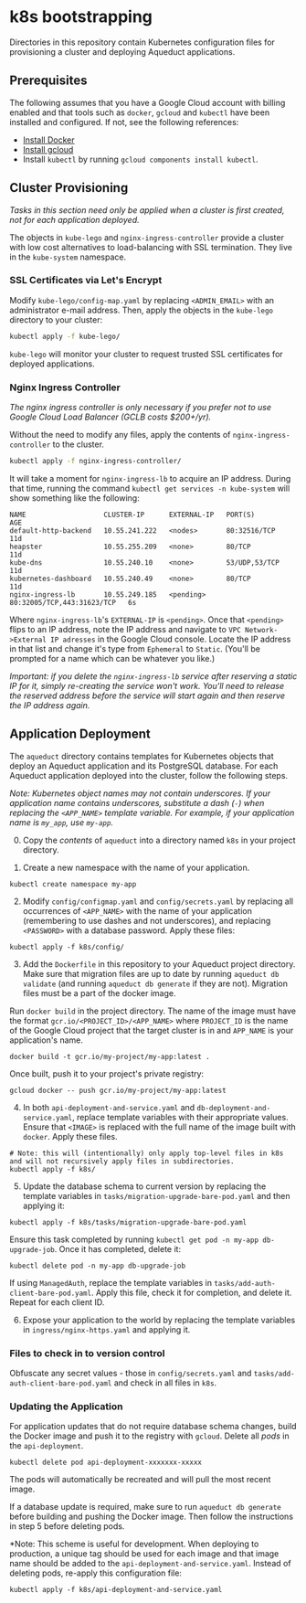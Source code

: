 # k8s bootstrapping

Directories in this repository contain Kubernetes configuration files for provisioning a cluster and deploying Aqueduct applications.

## Prerequisites

The following assumes that you have a Google Cloud account with billing enabled and that tools such as `docker`, `gcloud` and `kubectl` have been installed and configured. If not, see the following references:

- [Install Docker](https://www.docker.com/community-edition)
- [Install gcloud](https://cloud.google.com/sdk/downloads)
- Install `kubectl` by running `gcloud components install kubectl`.

## Cluster Provisioning

*Tasks in this section need only be applied when a cluster is first created, not for each application deployed.*

The objects in `kube-lego` and `nginx-ingress-controller` provide a cluster with low cost alternatives to load-balancing with SSL termination. They live in the `kube-system` namespace.

### SSL Certificates via Let's Encrypt

Modify `kube-lego/config-map.yaml` by replacing `<ADMIN_EMAIL>` with an administrator e-mail address. Then, apply the objects in the `kube-lego` directory to your cluster:

```bash
kubectl apply -f kube-lego/
```

`kube-lego` will monitor your cluster to request trusted SSL certificates for deployed applications.

### Nginx Ingress Controller

*The nginx ingress controller is only necessary if you prefer not to use Google Cloud Load Balancer (GCLB costs $200+/yr).*

Without the need to modify any files, apply the contents of `nginx-ingress-controller` to the cluster.

```bash
kubectl apply -f nginx-ingress-controller/
```

It will take a moment for `nginx-ingress-lb` to acquire an IP address. During that time, running the command `kubectl get services -n kube-system` will show something like the following:

```
NAME                   CLUSTER-IP      EXTERNAL-IP   PORT(S)                      AGE
default-http-backend   10.55.241.222   <nodes>       80:32516/TCP                 11d
heapster               10.55.255.209   <none>        80/TCP                       11d
kube-dns               10.55.240.10    <none>        53/UDP,53/TCP                11d
kubernetes-dashboard   10.55.240.49    <none>        80/TCP                       11d
nginx-ingress-lb       10.55.249.185   <pending>     80:32005/TCP,443:31623/TCP   6s
```

Where `nginx-ingress-lb`'s `EXTERNAL-IP` is `<pending>`. Once that `<pending>` flips to an IP address, note the IP address and navigate to `VPC Network->External IP adresses` in the Google Cloud console. Locate the IP address in that list and change it's type from `Ephemeral` to `Static`. (You'll be prompted for a name which can be whatever you like.)

*Important: if you delete the `nginx-ingress-lb` service after reserving a static IP for it, simply re-creating the service won't work. You'll need to release the reserved address before the service will start again and then reserve the IP address again.*

## Application Deployment

The `aqueduct` directory contains templates for Kubernetes objects that deploy an Aqueduct application and its PostgreSQL database. For each Aqueduct application deployed into the cluster, follow the following steps.

*Note: Kubernetes object names may not contain underscores. If your application name contains underscores, substitute a dash (`-`) when replacing the `<APP_NAME>` template variable. For example, if your application name is `my_app`, use `my-app`.*

0. Copy the *contents* of `aqueduct` into a directory named `k8s` in your project directory.

1. Create a new namespace with the name of your application.

```
kubectl create namespace my-app
```

2. Modify `config/configmap.yaml` and `config/secrets.yaml` by replacing all occurrences of `<APP_NAME>` with the name of your application (remembering to use dashes and not underscores), and replacing `<PASSWORD>` with a database password. Apply these files:

```
kubectl apply -f k8s/config/
```

3. Add the `Dockerfile` in this repository to your Aqueduct project directory. Make sure that migration files are up to date by running `aqueduct db validate` (and running `aqueduct db generate` if they are not). Migration files must be a part of the docker image.

Run `docker build` in the project directory. The name of the image must have the format `gcr.io/<PROJECT_ID>/<APP_NAME>` where `PROJECT_ID` is the name of the Google Cloud project that the target cluster is in and `APP_NAME` is your application's name.

```
docker build -t gcr.io/my-project/my-app:latest .
```

Once built, push it to your project's private registry:

```
gcloud docker -- push gcr.io/my-project/my-app:latest
```

4. In both `api-deployment-and-service.yaml` and `db-deployment-and-service.yaml`, replace template variables with their appropriate values. Ensure that `<IMAGE>` is replaced with the full name of the image built with `docker`. Apply these files.

```
# Note: this will (intentionally) only apply top-level files in k8s and will not recursively apply files in subdirectories.
kubectl apply -f k8s/
```

5. Update the database schema to current version by replacing the template variables in `tasks/migration-upgrade-bare-pod.yaml` and then applying it:

```
kubectl apply -f k8s/tasks/migration-upgrade-bare-pod.yaml
```

Ensure this task completed by running `kubectl get pod -n my-app db-upgrade-job`. Once it has completed, delete it:

```
kubectl delete pod -n my-app db-upgrade-job
```

If using `ManagedAuth`, replace the template variables in `tasks/add-auth-client-bare-pod.yaml`. Apply this file, check it for completion, and delete it. Repeat for each client ID.

6. Expose your application to the world by replacing the template variables in `ingress/nginx-https.yaml` and applying it.

### Files to check in to version control

Obfuscate any secret values - those in `config/secrets.yaml` and `tasks/add-auth-client-bare-pod.yaml` and check in all files in `k8s`.

### Updating the Application

For application updates that do not require database schema changes, build the Docker image and push it to the registry with `gcloud`. Delete all *pods* in the `api-deployment`.

```
kubectl delete pod api-deployment-xxxxxxx-xxxxx
```

The pods will automatically be recreated and will pull the most recent image.

If a database update is required, make sure to run `aqueduct db generate` before building and pushing the Docker image. Then follow the instructions in step 5 before deleting pods.

*Note: This scheme is useful for development. When deploying to production, a unique tag should be used for each image and that image name should be added to the `api-deployment-and-service.yaml`. Instead of deleting pods, re-apply this configuration file:

```
kubectl apply -f k8s/api-deployment-and-service.yaml
```



